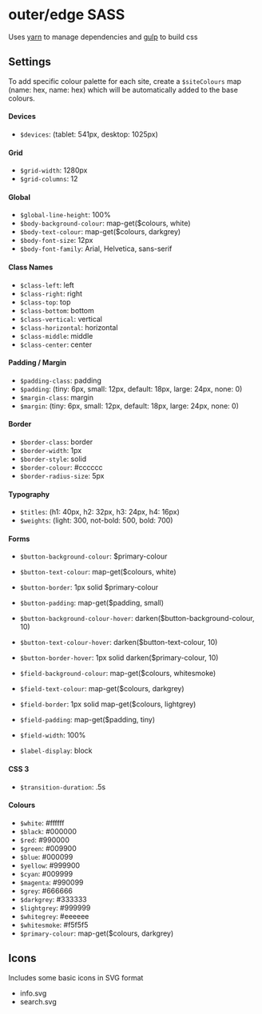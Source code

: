 # outer/edge SASS

Uses [yarn](https://yarnpkg.com/en/) to manage dependencies and [gulp](https://gulpjs.com/) to build css

## Settings

To add specific colour palette for each site, create a `$siteColours` map (name: hex, name: hex) which will be automatically added to the base colours.

#### Devices
- `$devices`: (tablet: 541px, desktop: 1025px)

#### Grid
- `$grid-width`: 1280px
- `$grid-columns`: 12

#### Global
- `$global-line-height`: 100%
- `$body-background-colour`: map-get($colours, white)
- `$body-text-colour`: map-get($colours, darkgrey)
- `$body-font-size`: 12px
- `$body-font-family`: Arial, Helvetica, sans-serif

#### Class Names
- `$class-left`: left
- `$class-right`: right
- `$class-top`: top
- `$class-bottom`: bottom
- `$class-vertical`: vertical
- `$class-horizontal`: horizontal
- `$class-middle`: middle
- `$class-center`: center

#### Padding / Margin
- `$padding-class`: padding
- `$padding`: (tiny: 6px, small: 12px, default: 18px, large: 24px, none: 0)
- `$margin-class`: margin
- `$margin`: (tiny: 6px, small: 12px, default: 18px, large: 24px, none: 0)

#### Border
- `$border-class`: border
- `$border-width`: 1px
- `$border-style`: solid
- `$border-colour`: #cccccc
- `$border-radius-size`: 5px

#### Typography
- `$titles`: (h1: 40px, h2: 32px, h3: 24px, h4: 16px)
- `$weights`: (light: 300, not-bold: 500, bold: 700)

#### Forms
- `$button-background-colour`: $primary-colour
- `$button-text-colour`: map-get($colours, white)
- `$button-border`: 1px solid $primary-colour
- `$button-padding`: map-get($padding, small)
- `$button-background-colour-hover`: darken($button-background-colour, 10)
- `$button-text-colour-hover`: darken($button-text-colour, 10)
- `$button-border-hover`: 1px solid darken($primary-colour, 10)
- `$field-background-colour`: map-get($colours, whitesmoke)
- `$field-text-colour`: map-get($colours, darkgrey)
- `$field-border`: 1px solid map-get($colours, lightgrey)
- `$field-padding`: map-get($padding, tiny)
- `$field-width`: 100%

- `$label-display`: block

#### CSS 3
- `$transition-duration`: .5s

#### Colours
- `$white`: #ffffff
- `$black`: #000000
- `$red`: #990000
- `$green`: #009900
- `$blue`: #000099
- `$yellow`: #999900
- `$cyan`: #009999
- `$magenta`: #990099
- `$grey`: #666666
- `$darkgrey`: #333333
- `$lightgrey`: #999999
- `$whitegrey`: #eeeeee
- `$whitesmoke`: #f5f5f5
- `$primary-colour`: map-get($colours, darkgrey)


## Icons

Includes some basic icons in SVG format

- info.svg
- search.svg

